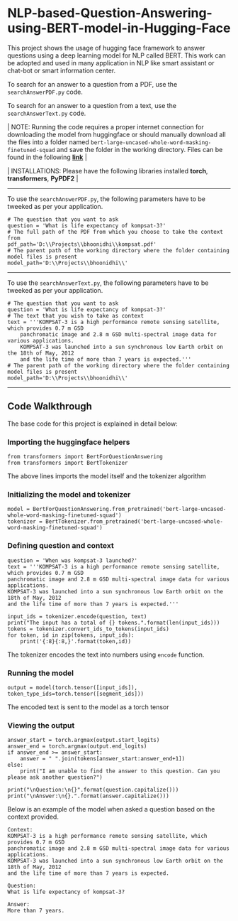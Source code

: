 # NLP-based-Question-Answering-using-BERT-model-in-Hugging-Face
This project shows the usage of hugging face framework to answer questions using a deep learning model for NLP called BERT. This work can be adopted and used in many application in NLP like smart assistant or chat-bot or smart information center. </br>

To search for an answer to a question from a PDF, use the `searchAnswerPDF.py` code.</br>

To search for an answer to a question from a text, use the `searchAnswerText.py` code. </br>

| NOTE: Running the code requires a proper internet connection for downloading the model from huggingface or should manually download all the files into a folder named `bert-large-uncased-whole-word-masking-finetuned-squad` and save the folder in the working directory. Files can be found in the following [**link**](https://huggingface.co/bert-large-uncased-whole-word-masking-finetuned-squad/tree/main) |

| INSTALLATIONS: Please have the following libraries installed **torch**, **transformers**, **PyPDF2** |

<hr>

To use the `searchAnswerPDF.py`, the following parameters have to be tweeked as per your application.
```
# The question that you want to ask
question = 'What is life expectancy of kompsat-3?'
# The full path of the PDF from which you choose to take the context from
pdf_path='D:\\Projects\\bhoonidhi\\kompsat.pdf'
# The parent path of the working directory where the folder containing model files is present
model_path='D:\\Projects\\bhoonidhi\\'
```

<hr>

To use the `searchAnswerText.py`, the following parameters have to be tweeked as per your application.
```
# The question that you want to ask
question = 'What is life expectancy of kompsat-3?'
# The text that you wish to take as context
text = '''KOMPSAT-3 is a high performance remote sensing satellite, which provides 0.7 m GSD
    panchromatic image and 2.8 m GSD multi-spectral image data for various applications.
    KOMPSAT-3 was launched into a sun synchronous low Earth orbit on the 18th of May, 2012
    and the life time of more than 7 years is expected.'''
# The parent path of the working directory where the folder containing model files is present
model_path='D:\\Projects\\bhoonidhi\\'
```

<hr>

## Code Walkthrough

The base code for this project is explained in detail below:

### Importing the huggingface helpers
```
from transformers import BertForQuestionAnswering  
from transformers import BertTokenizer
```
The above lines imports the model itself and the tokenizer algorithm

### Initializing the model and tokenizer
```
model = BertForQuestionAnswering.from_pretrained('bert-large-uncased-whole-word-masking-finetuned-squad')
tokenizer = BertTokenizer.from_pretrained('bert-large-uncased-whole-word-masking-finetuned-squad')
```

### Defining question and context
```
question = 'When was kompsat-3 launched?'
text = '''KOMPSAT-3 is a high performance remote sensing satellite, which provides 0.7 m GSD
panchromatic image and 2.8 m GSD multi-spectral image data for various applications.
KOMPSAT-3 was launched into a sun synchronous low Earth orbit on the 18th of May, 2012
and the life time of more than 7 years is expected.'''

input_ids = tokenizer.encode(question, text)
print("The input has a total of {} tokens.".format(len(input_ids)))
tokens = tokenizer.convert_ids_to_tokens(input_ids)
for token, id in zip(tokens, input_ids):
    print('{:8}{:8,}'.format(token,id))
```
The tokenizer encodes the text into numbers using `encode` function. 

### Running the model
```
output = model(torch.tensor([input_ids]),  token_type_ids=torch.tensor([segment_ids]))
```
The encoded text is sent to the model as a torch tensor

### Viewing the output
```
answer_start = torch.argmax(output.start_logits)
answer_end = torch.argmax(output.end_logits)
if answer_end >= answer_start:
    answer = " ".join(tokens[answer_start:answer_end+1])
else:
    print("I am unable to find the answer to this question. Can you please ask another question?")
    
print("\nQuestion:\n{}".format(question.capitalize()))
print("\nAnswer:\n{}.".format(answer.capitalize()))
```

Below is an example of the model when asked a question based on the context provided. 
```
Context:
KOMPSAT-3 is a high performance remote sensing satellite, which provides 0.7 m GSD
panchromatic image and 2.8 m GSD multi-spectral image data for various applications.
KOMPSAT-3 was launched into a sun synchronous low Earth orbit on the 18th of May, 2012
and the life time of more than 7 years is expected.

Question:
What is life expectancy of kompsat-3?

Answer:
More than 7 years.
```
